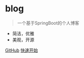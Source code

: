 
# blog

> 一个基于SpringBoot的个人博客

- 简洁，优雅
- 美观，开源

[GitHub](https://github.com/shaoxiongdu/blog)
[快速开始](/?id=star曲线)